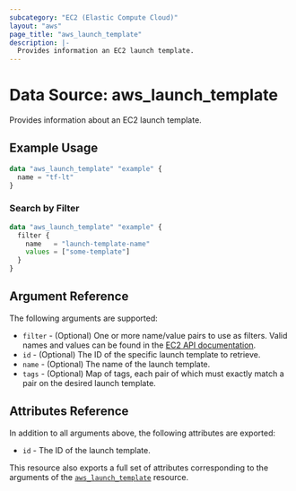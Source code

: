 ```yaml
---
subcategory: "EC2 (Elastic Compute Cloud)"
layout: "aws"
page_title: "aws_launch_template"
description: |-
  Provides information an EC2 launch template.
---
```


[describe-lts]: https://docs.cloud.croc.ru/en/api/ec2/launch_templates/DescribeLaunchTemplates.html

# Data Source: aws_launch_template

Provides information about an EC2 launch template.

## Example Usage

```terraform
data "aws_launch_template" "example" {
  name = "tf-lt"
}
```

### Search by Filter

```terraform
data "aws_launch_template" "example" {
  filter {
    name   = "launch-template-name"
    values = ["some-template"]
  }
}
```

## Argument Reference

The following arguments are supported:

* `filter` - (Optional) One or more name/value pairs to use as filters.
  Valid names and values can be found in the [EC2 API documentation][describe-lts].
* `id` - (Optional) The ID of the specific launch template to retrieve.
* `name` - (Optional) The name of the launch template.
* `tags` - (Optional) Map of tags, each pair of which must exactly match a pair on the desired launch template.

## Attributes Reference

In addition to all arguments above, the following attributes are exported:

* `id` - The ID of the launch template.

This resource also exports a full set of attributes corresponding to the arguments of the [`aws_launch_template`](../resources/launch_template.md) resource.
